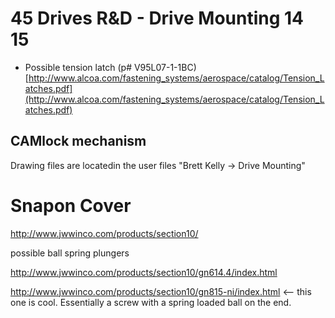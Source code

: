 #  45 Drives R&D - Drive Mounting 14 15

* Possible tension latch (p# V95L07-1-1BC) [http://www.alcoa.com/fastening_systems/aerospace/catalog/Tension_Latches.pdf](http://www.alcoa.com/fastening_systems/aerospace/catalog/Tension_Latches.pdf)

## CAMlock mechanism

Drawing files are locatedin the user files "Brett Kelly -> Drive Mounting" 
# Snapon Cover

http://www.jwwinco.com/products/section10/

possible ball spring plungers

http://www.jwwinco.com/products/section10/gn614.4/index.html

http://www.jwwinco.com/products/section10/gn815-ni/index.html <-- this one is cool. Essentially a screw with a spring loaded ball on the end.
